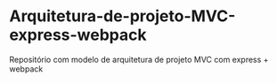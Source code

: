 # Arquitetura-de-projeto-MVC-express-webpack
Repositório com modelo de arquitetura de projeto MVC com express + webpack
